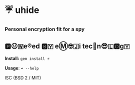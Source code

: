 # ☔ uhide

### Personal encryption fit for a spy

## 🅿️😐🇼e®️ed 🅱️🇾 eⓂ️🤓🇯ℹ️ tec🏨n😎🇱🅾️g🇾

**Install:** `gem install ☔` 

**Usage**: `☔ --help`

ISC (BSD 2 / MIT)

